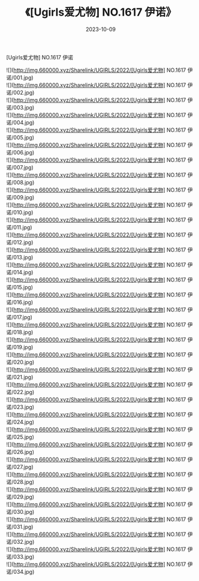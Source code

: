 ﻿---
layout: post
title:  《[Ugirls爱尤物] NO.1617 伊诺》
date:   2023-10-09
img: http://img.660000.xyz/Sharelink/UGIRLS/2022/[Ugirls爱尤物] NO.1617 伊诺/000.jpg
categories: [美女, 清纯, 唯美]
---

[Ugirls爱尤物] NO.1617 伊诺

 ![](http://img.660000.xyz/Sharelink/UGIRLS/2022/[Ugirls爱尤物] NO.1617 伊诺/001.jpg) <br>![](http://img.660000.xyz/Sharelink/UGIRLS/2022/[Ugirls爱尤物] NO.1617 伊诺/002.jpg) <br>![](http://img.660000.xyz/Sharelink/UGIRLS/2022/[Ugirls爱尤物] NO.1617 伊诺/003.jpg) <br>![](http://img.660000.xyz/Sharelink/UGIRLS/2022/[Ugirls爱尤物] NO.1617 伊诺/004.jpg) <br>![](http://img.660000.xyz/Sharelink/UGIRLS/2022/[Ugirls爱尤物] NO.1617 伊诺/005.jpg) <br>![](http://img.660000.xyz/Sharelink/UGIRLS/2022/[Ugirls爱尤物] NO.1617 伊诺/006.jpg) <br>![](http://img.660000.xyz/Sharelink/UGIRLS/2022/[Ugirls爱尤物] NO.1617 伊诺/007.jpg) <br>![](http://img.660000.xyz/Sharelink/UGIRLS/2022/[Ugirls爱尤物] NO.1617 伊诺/008.jpg) <br>![](http://img.660000.xyz/Sharelink/UGIRLS/2022/[Ugirls爱尤物] NO.1617 伊诺/009.jpg) <br>![](http://img.660000.xyz/Sharelink/UGIRLS/2022/[Ugirls爱尤物] NO.1617 伊诺/010.jpg) <br>![](http://img.660000.xyz/Sharelink/UGIRLS/2022/[Ugirls爱尤物] NO.1617 伊诺/011.jpg) <br>![](http://img.660000.xyz/Sharelink/UGIRLS/2022/[Ugirls爱尤物] NO.1617 伊诺/012.jpg) <br>![](http://img.660000.xyz/Sharelink/UGIRLS/2022/[Ugirls爱尤物] NO.1617 伊诺/013.jpg) <br>![](http://img.660000.xyz/Sharelink/UGIRLS/2022/[Ugirls爱尤物] NO.1617 伊诺/014.jpg) <br>![](http://img.660000.xyz/Sharelink/UGIRLS/2022/[Ugirls爱尤物] NO.1617 伊诺/015.jpg) <br>![](http://img.660000.xyz/Sharelink/UGIRLS/2022/[Ugirls爱尤物] NO.1617 伊诺/016.jpg) <br>![](http://img.660000.xyz/Sharelink/UGIRLS/2022/[Ugirls爱尤物] NO.1617 伊诺/017.jpg) <br>![](http://img.660000.xyz/Sharelink/UGIRLS/2022/[Ugirls爱尤物] NO.1617 伊诺/018.jpg) <br>![](http://img.660000.xyz/Sharelink/UGIRLS/2022/[Ugirls爱尤物] NO.1617 伊诺/019.jpg) <br>![](http://img.660000.xyz/Sharelink/UGIRLS/2022/[Ugirls爱尤物] NO.1617 伊诺/020.jpg) <br>![](http://img.660000.xyz/Sharelink/UGIRLS/2022/[Ugirls爱尤物] NO.1617 伊诺/021.jpg) <br>![](http://img.660000.xyz/Sharelink/UGIRLS/2022/[Ugirls爱尤物] NO.1617 伊诺/022.jpg) <br>![](http://img.660000.xyz/Sharelink/UGIRLS/2022/[Ugirls爱尤物] NO.1617 伊诺/023.jpg) <br>![](http://img.660000.xyz/Sharelink/UGIRLS/2022/[Ugirls爱尤物] NO.1617 伊诺/024.jpg) <br>![](http://img.660000.xyz/Sharelink/UGIRLS/2022/[Ugirls爱尤物] NO.1617 伊诺/025.jpg) <br>![](http://img.660000.xyz/Sharelink/UGIRLS/2022/[Ugirls爱尤物] NO.1617 伊诺/026.jpg) <br>![](http://img.660000.xyz/Sharelink/UGIRLS/2022/[Ugirls爱尤物] NO.1617 伊诺/027.jpg) <br>![](http://img.660000.xyz/Sharelink/UGIRLS/2022/[Ugirls爱尤物] NO.1617 伊诺/028.jpg) <br>![](http://img.660000.xyz/Sharelink/UGIRLS/2022/[Ugirls爱尤物] NO.1617 伊诺/029.jpg) <br>![](http://img.660000.xyz/Sharelink/UGIRLS/2022/[Ugirls爱尤物] NO.1617 伊诺/030.jpg) <br>![](http://img.660000.xyz/Sharelink/UGIRLS/2022/[Ugirls爱尤物] NO.1617 伊诺/031.jpg) <br>![](http://img.660000.xyz/Sharelink/UGIRLS/2022/[Ugirls爱尤物] NO.1617 伊诺/032.jpg) <br>![](http://img.660000.xyz/Sharelink/UGIRLS/2022/[Ugirls爱尤物] NO.1617 伊诺/033.jpg) <br>![](http://img.660000.xyz/Sharelink/UGIRLS/2022/[Ugirls爱尤物] NO.1617 伊诺/034.jpg) <br>